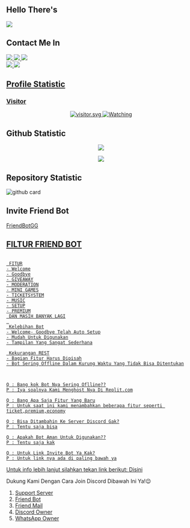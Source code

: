 ## Hello There's
<a href="//discord.com/users/909113664701874206"><img align="center" src="https://cardivo.vercel.app/api?name=RIFKI%20WANDI&description=Halo,%20I%27m%20RIFKI%20WANDI%20dan%20saya%20masih%20programer%20pemula%20Nice%20to%20meet%20you%20%F0%9F%91%8B&image=https://avatars.githubusercontent.com/FRIENDHOST&usqp=CAU&backgroundColor=%23ecf0f1&youtube=RIFKIBOTX&github=FRIENDHOST&pattern=ticTacToe&colorPattern=%23eaeaea&site=RIFKI%20WANDI%20APRIYAN"/></a>
## Contact Me In
<p>
  <a href="https://instagram.com/rifki_wandi_apriyan"><img src="https://img.shields.io/badge/Instagram-E4405F?style=for-the-badge&logo=instagram&logoColor=white"/> 
  <a href="https://wa.me/6285721599053/"><img src="https://img.shields.io/badge/WhatsApp-25D366?style=for-the-badge&logo=whatsapp&logoColor=white" />
<a href="https:discord.com/users/909113664701874206"><img src="https://img.shields.io/badge/Discord-RIFKIWANDI-ff0000?style=for-the-badge&logo=discord&logoColor=ff0000&link=https://discord.com/users/909113664701874206" /><br>
   <a href="https://github.com/FRIENDHOST"><img src="https://img.shields.io/badge/-GitHub-black?style=flat-square&logo=github" /> 
  <a href="https://youtube.com/channel/UC-QG066uOC5ITFkUjxmE0HQ"><img src="https://img.shields.io/youtube/channel/subscribers/UC-QG066uOC5ITFkUjxmE0HQ?style=social" /> <br>
</p>

## Profile Statistic

<h3 align="left">Visitor</h3>
<p align="center">
<img src="https://count.getloli.com/get/@RIFKIWANDI?theme=moebooru-h" alt="visitor.svg">
  <a href="https://komarev.com/ghpvc/?username=RIFKIWANDI&color=blue&style=flat-square&label=Profile+Views"><img title="Watching" src="https://komarev.com/ghpvc/?username=RIFKIWANDI&color=blue&style=flat-square&label=Profile+View"></a>
</p>

## Github Statistic

<p align="center"><a href="https://github.com/RIFKIBOTZ"><img src="https://github-readme-stats.vercel.app/api?username=RIFKIBOTZ&show_icons=true&theme=radical"></a></p>
<p align="center"><a href="https://github.com/RIFKIBOTZ"><img src="https://github-readme-stats.vercel.app/api/top-langs/?username=RIFKIBOTZ&theme=radical&layout=compact"></a></p> 

## Repository Statistic
![github card](https://github-readme-stats.vercel.app/api/pin/?username=FRIENDHOST&repo=Friend-Host-Development&theme=dark)

## Invite Friend Bot
<a href="https://dsc.gg/friendbot.gg">
FriendBotGG


## FILTUR FRIEND BOT
```

 FITUR
- Welcome
- Goodbye
- GIVEAWAY
- MODERATION
- MINI GAMES
- TICKETSYSTEM
- MUSIC
- SETUP
- PREMIUM
 DAN MASIH BANYAK LAGI
 
 Kelebihan Bot
- Welcome- Goodbye Telah Auto Setup
- Mudah Untuk Digunakan
- Tampilan Yang Sangat Sederhana

 Kekurangan REST
- Bagian Fitur Harus Dipisah
- Bot Sering Offline Dalam Kurung Waktu Yang Tidak Bisa Ditentukan



Q : Bang kok Bot Nya Sering Oflline??
P : Iya soalnya Kami Menghost Nya Di Replit.com

Q : Bang Apa Saja Fitur Yang Baru
P : Untuk saat ini kami menambahkan beberapa fitur seperti ticket,premium,economy

Q : Bisa Ditambahin Ke Server Discord Gak?
P : Tentu saja bisa

Q : Apakah Bot Aman Untuk Digunakan??
P : Tentu saja kak

Q : Untuk Link Invite Bot Ya Kak?
P : Untuk link nya ada di paling bawah ya
```
Untuk info lebih lanjut silahkan tekan link berikut:
[Disini](https://dsc.gg/friendhost)


Dukung Kami Dengan Cara Join Discord Dibawah Ini Ya!😉
1. [Support Server](https://dsc.gg/friendhost)
2. [Friend Bot](https://dsc.gg/friendbot.gg)
3. [Friend Mail](https://dsc.gg/friendmail.gg)
4. [Discord Owner](https://discord.com/users/909113664701874206)
5. [WhatsApp Owner](https://wa.me/6285721599053)


